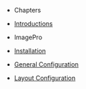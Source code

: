 - Chapters
- [Introductions](introduction.md)

- ImagePro
- [Installation](ImagePro/installation.md)
- [General Configuration](ImagePro/configuration.md)
- [Layout Configuration](ImagePro/layout.md)